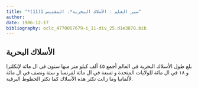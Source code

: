```yaml
---
title: "*سير العلم : الأسلاك البحرية*. المقتبس 1(11)"
author: 
date: 1906-12-17
bibliography: oclc_4770057679-i_11-div_25.d1e3878.bib
---
```




##  الأسلاك البحرية 


 بلغ طول الأسلاك البحرية في العالم أجمع  ٤٥  ألف  كيلو متر منها  ستون  في ال  مائة  لإنكلترا و  ١٨  في ال  مائة  للولايات المتحدة و  تسعة  في ال  مائة  لفرنسا و  ستة  ونصف في ال  مائة  لألمانيا   وما زالت تكثر هذه الأسلاك كما تكثر الخطوط البرقية. 
